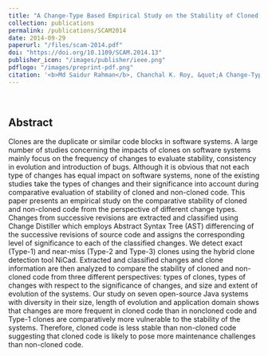 ```yaml
---
title: "A Change-Type Based Empirical Study on the Stability of Cloned Code"
collection: publications
permalink: /publications/SCAM2014
date: 2014-09-29
paperurl: "/files/scam-2014.pdf"
doi: "https://doi.org/10.1109/SCAM.2014.13"
publisher_icon: "/images/publisher/ieee.png"
pdflogo: "/images/preprint-pdf.png"
citation: '<b>Md Saidur Rahman</b>, Chanchal K. Roy, &quot;A Change-Type Based Empirical Study on the Stability of Cloned Code&quot;, <i>IEEE 14th International Working Conference on Source Code Analysis and Manipulation (<b>SCAM</b>)</i>, pp. 31-40, 2014, Victoria, BC, Canada.'
---
```

<br>

## Abstract
Clones are the duplicate or similar code blocks in software systems. A large number of studies concerning the impacts of clones on software systems mainly focus on the frequency of changes to evaluate stability, consistency in evolution and introduction of bugs. Although it is obvious that not each type of changes has equal impact on software systems, none of the existing studies take the types of changes and their significance into account during comparative evaluation of stability of cloned and non-cloned code. This paper presents an empirical study on the comparative stability of cloned and non-cloned code from the perspective of different change types. Changes from successive revisions are extracted and classified using Change Distiller which employs Abstract Syntax Tree (AST) differencing of the successive revisions of source code and assigns the corresponding level of significance to each of the classified changes. We detect exact (Type-1) and near-miss (Type-2 and Type-3) clones using the hybrid clone detection tool NiCad. Extracted and classified changes and clone information are then analyzed to compare the stability of cloned and non-cloned code from three different perspectives: types of clones, types of changes with respect to the significance of changes, and size and extent of evolution of the systems. Our study on seven open-source Java systems with diversity in their size, length of evolution and application domain shows that changes are more frequent in cloned code than in noncloned code and Type-1 clones are comparatively more vulnerable to the stability of the systems. Therefore, cloned code is less stable than non-cloned code suggesting that cloned code is likely to pose more maintenance challenges than non-cloned code.